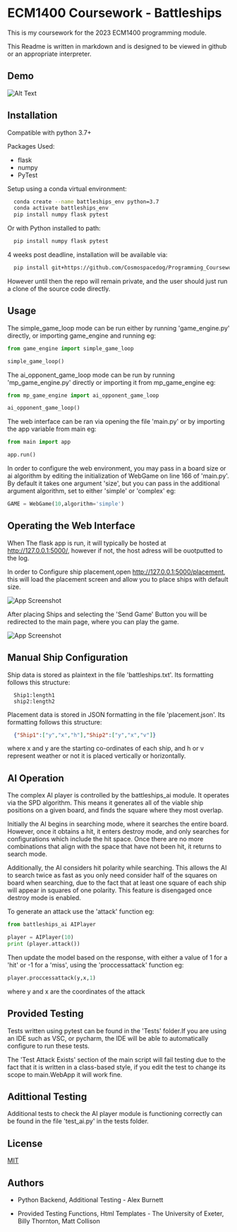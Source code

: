 
# ECM1400 Coursework - Battleships

This is my coursework for the 2023 ECM1400 programming module.  

This Readme is written in markdown and is designed to be viewed in github or an appropriate interpreter.

## Demo


![Alt Text](https://i.imgur.com/klWOMwY.gif)
## Installation

Compatible with python 3.7+  

Packages Used:
- flask
- numpy
- PyTest

Setup using a conda virtual environment:
```bash
  conda create --name battleships_env python=3.7
  conda activate battleships_env
  pip install numpy flask pytest
```
Or with Python installed to path:
```bash
  pip install numpy flask pytest
```

4 weeks post deadline, installation will be available via:
```bash
  pip install git+https://github.com/Cosmospacedog/Programming_Coursework_2023.git
```
However until then the repo will remain private, and the user should just run a clone of the source code directly.
## Usage
The simple_game_loop mode can be run either by running 'game_engine.py' directly, or importing game_engine and running eg:
```python
from game_engine import simple_game_loop 

simple_game_loop()
```
The ai_opponent_game_loop mode can be run by running 'mp_game_engine.py' directly or importing it from mp_game_engine eg:
```python
from mp_game_engine import ai_opponent_game_loop 

ai_opponent_game_loop()
```
The web interface can be ran via opening the file 'main.py' or by importing the app variable from main eg:
```python
from main import app 

app.run()
```
In order to configure the web environment, you may pass in a board size or ai algorithm by editing the initialization of WebGame on line 166 of 'main.py'. By default it takes one argument 'size', but you can pass in the additional argument algorithm, set to either 'simple' or 'complex' eg:
```python
GAME = WebGame(10,algorithm='simple')
```

## Operating the Web Interface
When The flask app is run, it will typically be hosted at http://127.0.0.1:5000/, however if not, the host adress will be ouotputted to the log.  

In order to Configure ship placement,open http://127.0.0.1:5000/placement, this will load the placement screen and allow you to place ships with default size.

![App Screenshot](https://imgur.com/Kq63FMI.png)  

After placing Ships and selecting the 'Send Game' Button you will be redirected  to the main page, where you can play the game.

![App Screenshot](https://imgur.com/IncxVqK.png)
## Manual Ship Configuration
Ship data  is stored as plaintext in the file 'battleships.txt'. Its formatting follows this structure:
```
  Ship1:length1
  ship2:length2
```
Placement data is stored in JSON formatting in the file 'placement.json'. Its formatting follows this structure:
```json
  {"Ship1":["y","x","h"],"Ship2":["y","x","v"]}
```
where x and y are the starting co-ordinates of each ship, and h or v represent weather or not it is placed  vertically or horizontally.

## AI Operation

The complex AI player is controlled by the battleships_ai module. It operates via the SPD algorithm. This means it generates all of the viable ship positions on a given board, and finds the square where they most  overlap.  

Initially the AI begins in searching mode, where it searches the entire board. However, once it obtains a hit, it enters destroy mode, and only searches for configurations which include the hit space. Once there are no more combinations that align with the space that have not been hit, it returns to search mode.

Additionally, the AI considers hit polarity while searching. This allows the AI to search twice as fast as you only need consider half of the squares on board when searching, due to the fact that at least one square of each ship will appear in squares of one polarity. This feature is disengaged once destroy mode is enabled.

To generate an attack use the 'attack' function eg:
```python
from battleships_ai AIPlayer

player = AIPlayer(10)
print (player.attack())
```

Then update the model based on the response, with either a value of 1 for a 'hit' or -1 for a 'miss', using the 'proccessattack' function eg:
```python
player.proccessattack(y,x,1)
```
where y and x are the coordinates of the attack
## Provided Testing
Tests written using pytest can be found in the 'Tests' folder.If you are using an IDE such as VSC, or pycharm, the IDE will be able to automatically configure to run these tests.  

The 'Test Attack Exists' section of the main script will fail testing due to the fact that it is written in a class-based style, if you edit the test to change its scope to main.WebApp it will work fine.
## Adittional Testing
Additional tests to check the AI player module is functioning correctly can be found in the file 'test_ai.py' in the tests folder.

## License

[MIT](https://choosealicense.com/licenses/mit/)


## Authors

- Python Backend, Additional Testing - Alex Burnett 

- Provided Testing Functions, Html Templates - The University of Exeter, Billy Thornton, Matt Collison